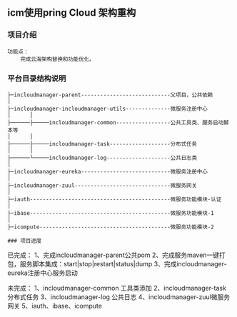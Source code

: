 ## icm使用pring Cloud 架构重构

### 项目介绍
```
功能点：
    完成云海架构替换和功能优化。
```
### 平台目录结构说明


```
├─incloudmanager-parent----------------------------父项目，公共依赖
│  
├─incloudmanager-incloudmanager-utils--------------微服务注册中心
│      │
├──────├─────incloudmanager-common-----------------公共工具类、服务启动脚本等
│      │
├──────├─────incloudmanager-task-------------------分布式任务
│      │
├──────└─────incloudmanager-log--------------------公共日志类
│
├─incloudmanager-eureka----------------------------微服务注册中心
│
├─incloudmanager-zuul------------------------------微服务网关
│
├─iauth--------------------------------------------微服务功能模块-认证
│
├─ibase--------------------------------------------微服务功能模块-1
│
├─icompute-----------------------------------------微服务功能模块-2

### 项目进度
```
已完成：
    1、完成incloudmanager-parent公共pom
    2、完成服务maven一键打包，服务脚本集成：start|stop|restart|status|dump
    3、完成incloudmanager-eureka注册中心服务启动

未完成：
    1、incloudmanager-common 工具类添加
    2、incloudmanager-task 分布式任务
    3、incloudmanager-log 公共日志
    4、incloudmanager-zuul微服务网关
    5、iauth、ibase、icompute
```


